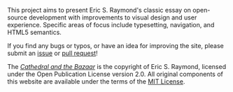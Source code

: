 This project aims to present Eric S. Raymond's classic essay on open-source development with improvements to visual design and user experience. Specific areas of focus include typesetting, navigation, and HTML5 semantics.

If you find any bugs or typos, or have an idea for improving the site, please submit an [issue](https://github.com/mijowa/CatB/issues) or [pull request](https://github.com/mijowa/CatB/pulls)!

The <cite>[Cathedral and the Bazaar](http://www.catb.org/esr/writings/cathedral-bazaar/cathedral-bazaar/index.html)</cite> is the copyright of Eric S. Raymond, licensed under the Open Publication License version 2.0. All original components of this website are available under the terms of the [MIT License](https://opensource.org/licenses/MIT).
